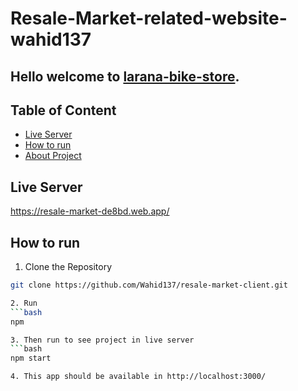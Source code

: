 # Resale-Market-related-website-wahid137

## Hello welcome to [larana-bike-store](https://resale-market-de8bd.web.app/).

## Table of Content
- [Live Server](#live-server)
- [How to run](#how-to-run)
- [About Project](#about-project)

## Live Server
https://resale-market-de8bd.web.app/

## How to run

1. Clone the Repository
```bash
git clone https://github.com/Wahid137/resale-market-client.git

2. Run
```bash
npm

3. Then run to see project in live server
```bash
npm start

4. This app should be available in http://localhost:3000/
